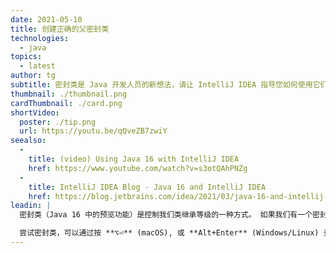```yaml
---
date: 2021-05-10
title: 创建正确的父密封类
technologies:
  - java
topics:
  - latest
author: tg
subtitle: 密封类是 Java 开发人员的新想法，请让 IntelliJ IDEA 指导您如何使用它们
thumbnail: ./thumbnail.png
cardThumbnail: ./card.png
shortVideo:
  poster: ./tip.png
  url: https://youtu.be/qQveZB7zwiY
seealso:
  - 
    title: (video) Using Java 16 with IntelliJ IDEA
    href: https://www.youtube.com/watch?v=s3otQAhPNZg
  - 
    title: IntelliJ IDEA Blog - Java 16 and IntelliJ IDEA
    href: https://blog.jetbrains.com/idea/2021/03/java-16-and-intellij-idea
leadin: |
  密封类（Java 16 中的预览功能）是控制我们类继承等级的一种方式。 如果我们有一个密封类， Intellij IDEA 会告诉我们， 我们需要 "允许" 子类， 以便它可以被继承。 如果可以，它也会自动做出更改。

  尝试密封类，可以通过按 **⌥⏎** (macOS), 或 **Alt+Enter** (Windows/Linux) 查看和采用提示的建议。
---
```


